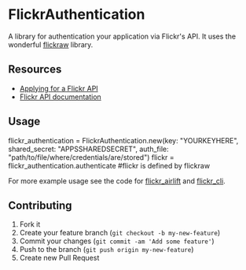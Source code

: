 # FlickrAuthentication

A library for authentication your application via Flickr's API.
It uses the wonderful [flickraw](http://hanklords.github.io/flickraw/) library.

## Resources

* [Applying for a Flickr API](http://www.flickr.com/services/apps/create/apply)
* [Flickr API documentation](http://www.flickr.com/services/api/)

## Usage

  flickr_authentication = FlickrAuthentication.new(key: "YOURKEYHERE", shared_secret: "APPSSHAREDSECRET", auth_file: "path/to/file/where/credentials/are/stored")
  flickr                = flickr_authentication.authenticate
  #flickr is defined by flickraw

For more example usage see the code for [flickr_airlift](https://github.com/nodanaonlyzuul/flickr_airlift) and [flickr_cli](https://github.com/nodanaonlyzuul/flickr_cli).

## Contributing

1. Fork it
2. Create your feature branch (`git checkout -b my-new-feature`)
3. Commit your changes (`git commit -am 'Add some feature'`)
4. Push to the branch (`git push origin my-new-feature`)
5. Create new Pull Request
